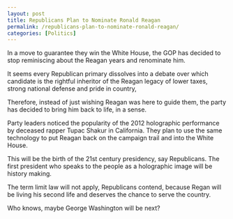 ```yaml
---
layout: post
title: Republicans Plan to Nominate Ronald Reagan
permalink: /republicans-plan-to-nominate-ronald-reagan/
categories: [Politics]
---
```

In a move to guarantee they win the White House, the GOP has decided to stop reminiscing about the Reagan years and renominate him.

It seems every Republican primary dissolves into a debate over which candidate is the rightful inheritor of the Reagan legacy of lower taxes, strong national defense and pride in country,

Therefore, instead of just wishing Reagan was here to guide them, the party has decided to bring him back to life, in a sense.

Party leaders noticed the popularity of the 2012 holographic performance by deceased rapper Tupac Shakur in California. They plan to use the same technology to put Reagan back on the campaign trail and into the White House.

This will be the birth of the 21st century presidency, say Republicans. The first president who speaks to the people as a holographic image will be history making.

The term limit law will not apply, Republicans contend, because Regan will be living his second life and deserves the chance to serve the country.

Who knows, maybe George Washington will be next?

&nbsp;
